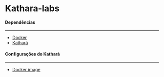 # Kathara-labs



####  Dependências

---

- [Docker](https://www.docker.com)
- [Kathará](https://www.kathara.org)



#### Configurações do Kathará

---

- [Docker image](https://hub.docker.com/r/adrianoantunesp/admin-redes)